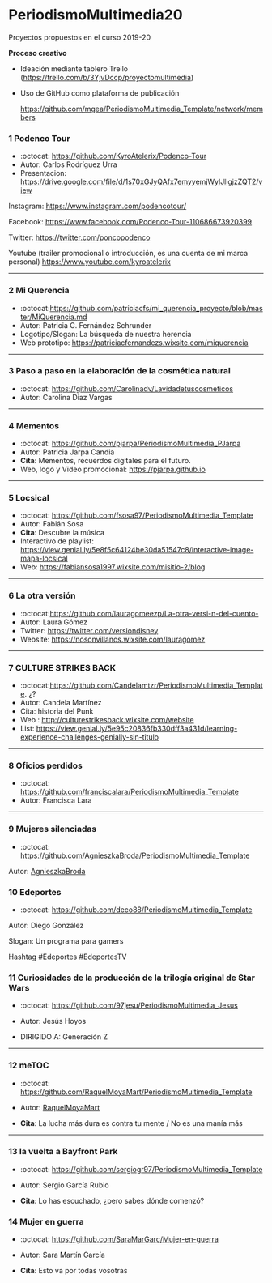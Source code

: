 # PeriodismoMultimedia20

Proyectos propuestos en el curso 2019-20 



**Proceso creativo**

- Ideación mediante tablero Trello (https://trello.com/b/3YjvDccp/proyectomultimedia) 

- Uso de GitHub como plataforma de publicación

  https://github.com/mgea/PeriodismoMultimedia_Template/network/members




### 1 Podenco Tour 

* :octocat: https://github.com/KyroAtelerix/Podenco-Tour
* Autor: Carlos Rodríguez Urra
* Presentacion: https://drive.google.com/file/d/1s70xGJyQAfx7emyyemjWylJllgjzZQT2/view

Instagram: https://www.instagram.com/podencotour/

Facebook: https://www.facebook.com/Podenco-Tour-110686673920399

Twitter: https://twitter.com/poncopodenco

Youtube (trailer promocional o introducción, es una cuenta de mi marca personal) https://www.youtube.com/kyroatelerix



---

### 2 Mi Querencia 

* :octocat:https://github.com/patriciacfs/mi_querencia_proyecto/blob/master/MiQuerencia.md
* Autor: Patricia C. Fernández Schrunder
* Logotipo/Slogan: La búsqueda de nuestra herencia
* Web prototipo: https://patriciacfernandezs.wixsite.com/miquerencia


-----


### 3 Paso a paso en la elaboración de la cosmética natural

* :octocat: https://github.com/Carolinadv/Lavidadetuscosmeticos
* Autor: Carolina Díaz Vargas



---

### 4 Mementos

* :octocat: https://github.com/pjarpa/PeriodismoMultimedia_PJarpa
* Autor: Patricia Jarpa Candia
* **Cita**: Mementos, recuerdos digitales para el futuro.
* Web, logo y Video promocional: https://pjarpa.github.io


---


### 5 Locsical

* :octocat: https://github.com/fsosa97/PeriodismoMultimedia_Template
* Autor: Fabián Sosa
* **Cita**: Descubre la música
* Interactivo de playlist: https://view.genial.ly/5e8f5c64124be30da51547c8/interactive-image-mapa-locsical 
* Web: https://fabiansosa1997.wixsite.com/misitio-2/blog



---


### 6 La otra versión

* :octocat:https://github.com/lauragomeezp/La-otra-versi-n-del-cuento-
* Autor: Laura Gómez 
* Twitter: https://twitter.com/versiondisney
* Website: https://nosonvillanos.wixsite.com/lauragomez 

---


### 7 CULTURE STRIKES BACK

* :octocat:https://github.com/Candelamtzr/PeriodismoMultimedia_Template.  ¿?
* Autor: Candela Martínez
* Cita: historia del Punk
* Web : http://culturestrikesback.wixsite.com/website
* List: https://view.genial.ly/5e95c20836fb330dff3a431d/learning-experience-challenges-genially-sin-titulo


---


### 8 Oficios perdidos

* :octocat: https://github.com/franciscalara/PeriodismoMultimedia_Template
* Autor: Francisca Lara 


---


### 9 Mujeres silenciadas

* :octocat: https://github.com/AgnieszkaBroda/PeriodismoMultimedia_Template

Autor: [AgnieszkaBroda](https://github.com/AgnieszkaBroda)



### 10 Edeportes

* :octocat: https://github.com/deco88/PeriodismoMultimedia_Template

Autor: Diego González 

Slogan: Un programa para gamers

Hashtag #Edeportes #EdeportesTV



### 11 Curiosidades de la producción de la trilogía original de Star Wars


*   :octocat: https://github.com/97jesu/PeriodismoMultimedia_Jesus

*   Autor: Jesús Hoyos

*   DIRIGIDO A: Generación Z



---


### 12 meTOC

* :octocat: https://github.com/RaquelMoyaMart/PeriodismoMultimedia_Template

* Autor: [RaquelMoyaMart](https://github.com/RaquelMoyaMart) 

* **Cita**: La lucha más dura es contra tu mente / No es una manía más



-----



### 13  la vuelta a Bayfront Park

* :octocat: https://github.com/sergiogr97/PeriodismoMultimedia_Template

* Autor: Sergio García Rubio

* **Cita**: Lo has escuchado, ¿pero sabes dónde comenzó?



### 14  Mujer en guerra

* :octocat: https://github.com/SaraMarGarc/Mujer-en-guerra

* Autor: Sara Martín García

* **Cita**: Esto va por todas vosotras




